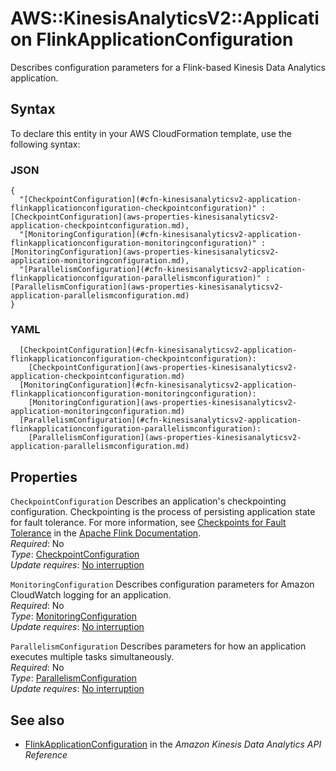 # AWS::KinesisAnalyticsV2::Application FlinkApplicationConfiguration<a name="aws-properties-kinesisanalyticsv2-application-flinkapplicationconfiguration"></a>

Describes configuration parameters for a Flink\-based Kinesis Data Analytics application\.

## Syntax<a name="aws-properties-kinesisanalyticsv2-application-flinkapplicationconfiguration-syntax"></a>

To declare this entity in your AWS CloudFormation template, use the following syntax:

### JSON<a name="aws-properties-kinesisanalyticsv2-application-flinkapplicationconfiguration-syntax.json"></a>

```
{
  "[CheckpointConfiguration](#cfn-kinesisanalyticsv2-application-flinkapplicationconfiguration-checkpointconfiguration)" : [CheckpointConfiguration](aws-properties-kinesisanalyticsv2-application-checkpointconfiguration.md),
  "[MonitoringConfiguration](#cfn-kinesisanalyticsv2-application-flinkapplicationconfiguration-monitoringconfiguration)" : [MonitoringConfiguration](aws-properties-kinesisanalyticsv2-application-monitoringconfiguration.md),
  "[ParallelismConfiguration](#cfn-kinesisanalyticsv2-application-flinkapplicationconfiguration-parallelismconfiguration)" : [ParallelismConfiguration](aws-properties-kinesisanalyticsv2-application-parallelismconfiguration.md)
}
```

### YAML<a name="aws-properties-kinesisanalyticsv2-application-flinkapplicationconfiguration-syntax.yaml"></a>

```
  [CheckpointConfiguration](#cfn-kinesisanalyticsv2-application-flinkapplicationconfiguration-checkpointconfiguration): 
    [CheckpointConfiguration](aws-properties-kinesisanalyticsv2-application-checkpointconfiguration.md)
  [MonitoringConfiguration](#cfn-kinesisanalyticsv2-application-flinkapplicationconfiguration-monitoringconfiguration): 
    [MonitoringConfiguration](aws-properties-kinesisanalyticsv2-application-monitoringconfiguration.md)
  [ParallelismConfiguration](#cfn-kinesisanalyticsv2-application-flinkapplicationconfiguration-parallelismconfiguration): 
    [ParallelismConfiguration](aws-properties-kinesisanalyticsv2-application-parallelismconfiguration.md)
```

## Properties<a name="aws-properties-kinesisanalyticsv2-application-flinkapplicationconfiguration-properties"></a>

`CheckpointConfiguration`  <a name="cfn-kinesisanalyticsv2-application-flinkapplicationconfiguration-checkpointconfiguration"></a>
Describes an application's checkpointing configuration\. Checkpointing is the process of persisting application state for fault tolerance\. For more information, see [ Checkpoints for Fault Tolerance](https://ci.apache.org/projects/flink/flink-docs-release-1.8/concepts/programming-model.html#checkpoints-for-fault-tolerance) in the [Apache Flink Documentation](https://ci.apache.org/projects/flink/flink-docs-release-1.8/)\.   
*Required*: No  
*Type*: [CheckpointConfiguration](aws-properties-kinesisanalyticsv2-application-checkpointconfiguration.md)  
*Update requires*: [No interruption](https://docs.aws.amazon.com/AWSCloudFormation/latest/UserGuide/using-cfn-updating-stacks-update-behaviors.html#update-no-interrupt)

`MonitoringConfiguration`  <a name="cfn-kinesisanalyticsv2-application-flinkapplicationconfiguration-monitoringconfiguration"></a>
Describes configuration parameters for Amazon CloudWatch logging for an application\.  
*Required*: No  
*Type*: [MonitoringConfiguration](aws-properties-kinesisanalyticsv2-application-monitoringconfiguration.md)  
*Update requires*: [No interruption](https://docs.aws.amazon.com/AWSCloudFormation/latest/UserGuide/using-cfn-updating-stacks-update-behaviors.html#update-no-interrupt)

`ParallelismConfiguration`  <a name="cfn-kinesisanalyticsv2-application-flinkapplicationconfiguration-parallelismconfiguration"></a>
Describes parameters for how an application executes multiple tasks simultaneously\.  
*Required*: No  
*Type*: [ParallelismConfiguration](aws-properties-kinesisanalyticsv2-application-parallelismconfiguration.md)  
*Update requires*: [No interruption](https://docs.aws.amazon.com/AWSCloudFormation/latest/UserGuide/using-cfn-updating-stacks-update-behaviors.html#update-no-interrupt)

## See also<a name="aws-properties-kinesisanalyticsv2-application-flinkapplicationconfiguration--seealso"></a>
+  [FlinkApplicationConfiguration](https://docs.aws.amazon.com/kinesisanalytics/latest/apiv2/API_FlinkApplicationConfiguration.html) in the *Amazon Kinesis Data Analytics API Reference* 